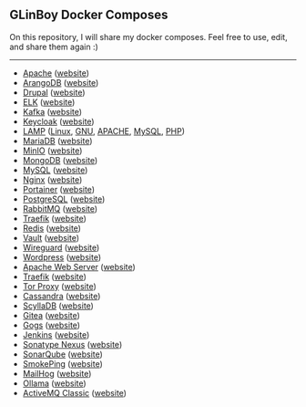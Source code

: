 ## GLinBoy Docker Composes

On this repository, I will share my docker composes. Feel free to use, edit, and share them again :)

---

- [Apache](apache/) ([website](https://httpd.apache.org/))
- [ArangoDB](arangodb/) ([website](https://www.arangodb.com/))
- [Drupal](drupal/) ([website](https://www.drupal.org/))
- [ELK](elk/) ([website](https://www.elastic.co/what-is/elk-stack))
- [Kafka](kafka/) ([website](https://kafka.apache.org/))
- [Keycloak](keycloak/) ([website](https://www.keycloak.org/))
- [LAMP](lamp/) ([Linux](https://www.linux.org), [GNU](https://www.gnu.org), [APACHE](https://httpd.apache.org/), [MySQL](https://www.mysql.com/), [PHP](https://www.php.net/))
- [MariaDB](mariadb/) ([website](https://mariadb.org/))
- [MinIO](minio/) ([website](https://min.io/))
- [MongoDB](mongodb/) ([website](https://www.mongodb.com/))
- [MySQL](mysql/) ([website](https://www.mysql.com/))
- [Nginx](nginx/) ([website](https://nginx.org/))
- [Portainer](portainer/) ([website](https://www.portainer.io/))
- [PostgreSQL](postgresql/) ([website](https://www.postgresql.org/))
- [RabbitMQ](rabbitmq/) ([website](https://www.rabbitmq.com/))
- [Traefik](traefik/) ([website](https://traefik.io/traefik/))
- [Redis](redis/) ([website](https://redis.io/))
- [Vault](vault/) ([website](https://www.vaultproject.io/))
- [Wireguard](wireguard/) ([website](https://www.wireguard.com/))
- [Wordpress](wordpress/) ([website](https://wordpress.org/))
- [Apache Web Server](apache/) ([website](https://httpd.apache.org/))
- [Traefik](traefik/) ([website](https://traefik.io/traefik/))
- [Tor Proxy](tor/proxy/) ([website](https://www.torproject.org/))
- [Cassandra](cassandra/) ([website](https://cassandra.apache.org))
- [ScyllaDB](scylladb/) ([website](https://www.scylladb.com/))
- [Gitea](gitea/) ([website](https://about.gitea.com/))
- [Gogs](gogs/) ([website](https://gogs.io/))
- [Jenkins](jenkins/) ([website](https://www.jenkins.io/))
- [Sonatype Nexus](sonatype-nexus/) ([website](https://www.sonatype.com/products/sonatype-nexus-repository))
- [SonarQube](sonarqube/) ([website](https://www.sonarsource.com/products/sonarqube/))
- [SmokePing](smokeping/) ([website](https://oss.oetiker.ch/smokeping/))
- [MailHog](mailhog/) ([website](https://mailcatcher.me/))
- [Ollama](ollama/) ([website](https://ollama.com/))
- [ActiveMQ Classic](activemq-classic/) ([website](https://activemq.apache.org/components/classic/))
